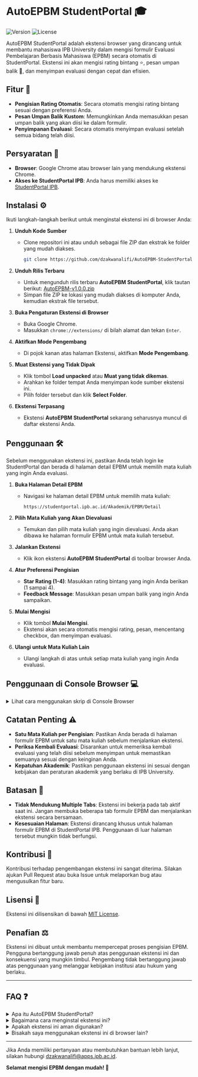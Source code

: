 # AutoEPBM StudentPortal 🎓

![Version](https://img.shields.io/badge/version-1.0.0-blue) ![License](https://img.shields.io/badge/license-MIT-green)

AutoEPBM StudentPortal adalah ekstensi browser yang dirancang untuk membantu mahasiswa IPB University dalam mengisi formulir Evaluasi Pembelajaran Berbasis Mahasiswa (EPBM) secara otomatis di StudentPortal. Ekstensi ini akan mengisi rating bintang ⭐, pesan umpan balik 💬, dan menyimpan evaluasi dengan cepat dan efisien.

## Fitur 🌟

- **Pengisian Rating Otomatis**: Secara otomatis mengisi rating bintang sesuai dengan preferensi Anda.
- **Pesan Umpan Balik Kustom**: Memungkinkan Anda memasukkan pesan umpan balik yang akan diisi ke dalam formulir.
- **Penyimpanan Evaluasi**: Secara otomatis menyimpan evaluasi setelah semua bidang telah diisi.

## Persyaratan 📝

- **Browser**: Google Chrome atau browser lain yang mendukung ekstensi Chrome.
- **Akses ke StudentPortal IPB**: Anda harus memiliki akses ke [StudentPortal IPB](https://studentportal.ipb.ac.id/Akademik/EPBM/Detail).

## Instalasi ⚙️

Ikuti langkah-langkah berikut untuk menginstal ekstensi ini di browser Anda:

1. **Unduh Kode Sumber**

   - Clone repositori ini atau unduh sebagai file ZIP dan ekstrak ke folder yang mudah diakses.
     ```bash
     git clone https://github.com/dzakwanalifi/AutoEPBM-StudentPortal.git
     ```

2. **Unduh Rilis Terbaru**

   - Untuk mengunduh rilis terbaru **AutoEPBM StudentPortal**, klik tautan berikut: [AutoEPBM-v1.0.0.zip](https://github.com/dzakwanalifi/AutoEPBM-StudentPortal/releases/download/v1.1.0/AutoEPBM-v1.1.0.zip)
   - Simpan file ZIP ke lokasi yang mudah diakses di komputer Anda, kemudian ekstrak file tersebut.

3. **Buka Pengaturan Ekstensi di Browser**

   - Buka Google Chrome.
   - Masukkan `chrome://extensions/` di bilah alamat dan tekan `Enter`.

4. **Aktifkan Mode Pengembang**

   - Di pojok kanan atas halaman Ekstensi, aktifkan **Mode Pengembang**.

5. **Muat Ekstensi yang Tidak Dipak**

   - Klik tombol **Load unpacked** atau **Muat yang tidak dikemas**.
   - Arahkan ke folder tempat Anda menyimpan kode sumber ekstensi ini.
   - Pilih folder tersebut dan klik **Select Folder**.

6. **Ekstensi Terpasang**

   - Ekstensi **AutoEPBM StudentPortal** sekarang seharusnya muncul di daftar ekstensi Anda.

## Penggunaan 🛠️

Sebelum menggunakan ekstensi ini, pastikan Anda telah login ke StudentPortal dan berada di halaman detail EPBM untuk memilih mata kuliah yang ingin Anda evaluasi.

1. **Buka Halaman Detail EPBM**

   - Navigasi ke halaman detail EPBM untuk memilih mata kuliah:
     ```
     https://studentportal.ipb.ac.id/Akademik/EPBM/Detail
     ```

2. **Pilih Mata Kuliah yang Akan Dievaluasi**

   - Temukan dan pilih mata kuliah yang ingin dievaluasi. Anda akan dibawa ke halaman formulir EPBM untuk mata kuliah tersebut.

3. **Jalankan Ekstensi**

   - Klik ikon ekstensi **AutoEPBM StudentPortal** di toolbar browser Anda.

4. **Atur Preferensi Pengisian**

   - **Star Rating (1-4)**: Masukkan rating bintang yang ingin Anda berikan (1 sampai 4).
   - **Feedback Message**: Masukkan pesan umpan balik yang ingin Anda sampaikan.

5. **Mulai Mengisi**

   - Klik tombol **Mulai Mengisi**.
   - Ekstensi akan secara otomatis mengisi rating, pesan, mencentang checkbox, dan menyimpan evaluasi.

6. **Ulangi untuk Mata Kuliah Lain**

   - Ulangi langkah di atas untuk setiap mata kuliah yang ingin Anda evaluasi.

## Penggunaan di Console Browser 💻

<details>
  <summary>Lihat cara menggunakan skrip di Console Browser</summary>

   Selain menggunakan ekstensi, Anda juga dapat menjalankan skrip ini secara langsung dari console browser untuk mengisi EPBM secara otomatis. Berikut adalah langkah-langkah penggunaannya:

   1. **Buka Halaman Formulir EPBM**

      - Buka halaman detail EPBM untuk mata kuliah yang akan dievaluasi:
      ```
      https://studentportal.ipb.ac.id/Akademik/EPBM/Detail
      ```

   2. **Buka Developer Tools (Console)**

      - Tekan `F12` atau `Ctrl+Shift+I` untuk membuka Developer Tools di browser Anda, lalu klik tab **Console**.

   3. **Aktifkan Opsi Allow Pasting**

      - Sebelum menempelkan kode, pastikan opsi **"Allow Pasting"** aktif di console browser. Ini bisa diaktifkan dengan klik kanan di area console dan memilih opsi tersebut, atau langsung menempelkan kode jika tidak ada larangan. Anda juga bisa cukup mengetikkan `allow pasting` di console dan tekan `Enter`.

   4. **Salin dan Tempel Kode di Console**

      - Salin blok kode berikut ini dan tempelkan di console browser:
      ```javascript
      (function fillEvaluationForm(starRating = 4, message = "Terima kasih atas ilmu dan pengajarannya") {
         console.log("Filling evaluation form...");

         const successMessage = document.querySelector('.card.bg-success.text-white');
         if (successMessage) {
            console.log("Evaluation already completed. Stopping the process.");
            return;
         }

         const nextButton = document.querySelector('button.btn.btn-primary');
         if (!nextButton) {
            console.log("No action buttons found. Stopping the process.");
            return;
         }

         if (nextButton.textContent.includes("Selanjutnya")) {
            console.log("Found 'Selanjutnya' button, filling stars...");
            fillStarsAndProceed(starRating, message);
         } else if (nextButton.textContent.includes("Simpan EPBM")) {
            console.log("Found 'Simpan EPBM' button, checking form...");
            fillFormAndSave(message);
         }

         function fillStarsAndProceed(starRating, message) {
            const nextButton = document.querySelector('button.btn.btn-primary');
            const ratingElements = document.querySelectorAll('output[role="slider"]');

            if (ratingElements.length > 0) {
                  let allStarsFilled = true;

                  ratingElements.forEach(rating => {
                     const stars = rating.querySelectorAll('span.b-rating-star');
                     if (stars.length >= starRating) {
                        for (let i = 0; i < starRating; i++) {
                              if (stars[i].classList.contains('b-rating-star-empty')) {
                                 stars[i].click();
                                 console.log(`Clicked star ${i + 1} for rating element.`);
                              }
                        }
                     }
                  });

                  ratingElements.forEach(rating => {
                     const stars = rating.querySelectorAll('span.b-rating-star');
                     if (stars[stars.length - 1].classList.contains('b-rating-star-empty')) {
                        allStarsFilled = false;
                     }
                  });

                  if (allStarsFilled) {
                     console.log("All stars filled. Proceeding to the next step.");
                     nextButton.click();

                     setTimeout(() => {
                        console.log("Waiting for new page to load...");
                        fillEvaluationForm(starRating, message);
                     }, 1000);
                  } else {
                     console.log("Not all stars filled yet. Retrying...");
                     setTimeout(() => fillStarsAndProceed(starRating, message), 500);
                  }
            } else {
                  console.log("No star ratings found. Filling the textarea directly.");
                  fillTextareaAndProceed(nextButton, message);
            }
         }

         function fillTextareaAndProceed(nextButton, message) {
            const textareas = document.querySelectorAll('textarea.form-control');
            if (textareas.length > 0) {
                  textareas.forEach((textarea, index) => {
                     console.log(`Filling textarea ${index + 1}`);
                     textarea.value = message;
                     textarea.dispatchEvent(new Event('input', { bubbles: true }));
                  });
                  console.log("All textareas filled.");
            } else {
                  console.log("No textarea found. Stopping the script.");
                  return;
            }

            nextButton.click();
            console.log("Clicked 'Selanjutnya' button.");

            setTimeout(() => {
                  console.log("Waiting for new page to load...");
                  fillEvaluationForm(starRating, message);
            }, 1000);
         }

         function fillFormAndSave(message) {
            const textareas = document.querySelectorAll('textarea.form-control');
            const checkbox = document.querySelector('input[type="checkbox"].mr-3');

            let isFormFilled = false;

            if (textareas.length > 0) {
                  textareas.forEach((textarea, index) => {
                     if (textarea.value.trim() === "") {
                        console.log(`Filling textarea ${index + 1}`);
                        textarea.value = message;
                        textarea.dispatchEvent(new Event('input', { bubbles: true }));
                     }

                     if (textarea.value.trim() !== "") {
                        isFormFilled = true;
                     } else {
                        isFormFilled = false;
                     }
                  });
            } else {
                  console.log("No textarea found. Cannot save.");
                  return;
            }

            if (isFormFilled) {
                  if (checkbox && !checkbox.checked) {
                     checkbox.click();
                     console.log("Checkbox checked.");
                  } else if (checkbox && checkbox.checked) {
                     console.log("Checkbox already checked.");
                  } else {
                     console.log("No checkbox found.");
                  }

                  if (checkbox && checkbox.checked) {
                     const saveButton = document.querySelector('button.btn.btn-primary');
                     if (saveButton && saveButton.textContent.includes("Simpan EPBM")) {
                        saveButton.click();
                        console.log("Clicked 'Simpan EPBM' button.");

                        setTimeout(() => {
                              const successNotification = document.querySelector('.card.bg-success.text-white');
                              if (successNotification) {
                                 console.log("Simpan EPBM successful. Stopping the process.");
                                 return;
                              } else {
                                 console.log("No success notification found.");
                              }
                        }, 1000);
                     } else {
                        console.log("No 'Simpan EPBM' button found.");
                     }
                  } else {
                     console.log("Checkbox is not checked. Cannot proceed to save.");
                  }
            } else {
                  console.log("Form is not filled. Checkbox will not be checked.");
            }
         }
      })(4, "Terima kasih atas ilmu dan pengajarannya");

      ```
      - Gantilah parameter `starRating` dan `message` sesuai keinginan Anda.

   5. **Tunggu Proses Berjalan**

      - Skrip akan mulai mengisi formulir EPBM secara otomatis, termasuk memilih rating bintang ⭐ dan mengisi pesan umpan balik 💬. Pastikan untuk memeriksa kembali formulir sebelum menyimpannya.

</details>

## Catatan Penting ⚠️

- **Satu Mata Kuliah per Pengisian**: Pastikan Anda berada di halaman formulir EPBM untuk satu mata kuliah sebelum menjalankan ekstensi.
- **Periksa Kembali Evaluasi**: Disarankan untuk memeriksa kembali evaluasi yang telah diisi sebelum menyimpan untuk memastikan semuanya sesuai dengan keinginan Anda.
- **Kepatuhan Akademik**: Pastikan penggunaan ekstensi ini sesuai dengan kebijakan dan peraturan akademik yang berlaku di IPB University.

## Batasan 🚫

- **Tidak Mendukung Multiple Tabs**: Ekstensi ini bekerja pada tab aktif saat ini. Jangan membuka beberapa tab formulir EPBM dan menjalankan ekstensi secara bersamaan.
- **Kesesuaian Halaman**: Ekstensi dirancang khusus untuk halaman formulir EPBM di StudentPortal IPB. Penggunaan di luar halaman tersebut mungkin tidak berfungsi.

## Kontribusi 🤝

Kontribusi terhadap pengembangan ekstensi ini sangat diterima. Silakan ajukan Pull Request atau buka Issue untuk melaporkan bug atau mengusulkan fitur baru.

## Lisensi 📄

Ekstensi ini dilisensikan di bawah [MIT License](LICENSE).

## Penafian ⚖️

Ekstensi ini dibuat untuk membantu mempercepat proses pengisian EPBM. Pengguna bertanggung jawab penuh atas penggunaan ekstensi ini dan konsekuensi yang mungkin timbul. Pengembang tidak bertanggung jawab atas penggunaan yang melanggar kebijakan institusi atau hukum yang berlaku.

---

## FAQ ❓

<details>
  <summary>Apa itu AutoEPBM StudentPortal?</summary>
  AutoEPBM StudentPortal adalah ekstensi yang membantu mahasiswa IPB University untuk mengisi formulir EPBM secara otomatis.
</details>

<details>
  <summary>Bagaimana cara menginstal ekstensi ini?</summary>
  Ikuti langkah-langkah yang tertera di bagian Instalasi untuk menginstal ekstensi di browser Anda.
</details>

<details>
  <summary>Apakah ekstensi ini aman digunakan?</summary>
  Ya, ekstensi ini dirancang untuk mematuhi kebijakan akademik IPB University, tetapi selalu disarankan untuk memeriksa kembali evaluasi yang telah diisi.
</details>

<details>
  <summary>Bisakah saya menggunakan ekstensi ini di browser lain?</summary>
  Ekstensi ini didesain untuk Google Chrome dan browser yang mendukung ekstensi Chrome. 
</details>

---

Jika Anda memiliki pertanyaan atau membutuhkan bantuan lebih lanjut, silakan hubungi [dzakwanalifi@apps.ipb.ac.id](mailto:dzakwanalifi@apps.ipb.ac.id).

**Selamat mengisi EPBM dengan mudah! 🎉**